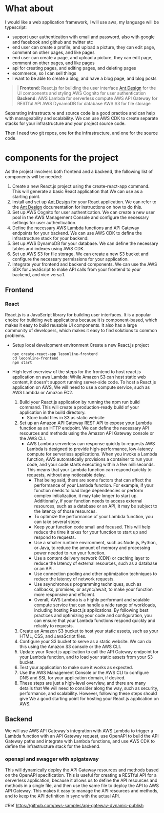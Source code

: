 # What about
I would like a web application framework, I will use aws, my language will be typescript:
- support user authentication with email and password, also with google and facebook and github and twitter etc
- end user can create a profile, and upload a picture, they can edit page, comment on other pages, and like pages
- end user can create a page, and upload a picture, they can edit page, comment on other pages, and like pages
- api for creating pages, and editing pages, and deleting pages
- ecommerce, so I can sell things
- I want to be able to create a blog, and have a blog page, and blog posts

> |
    **Frontend:**
    React.js for building the user interface
    [Ant Design](https://ant.design/) for the UI components and styling
    AWS Cognito for user authentication
    **Backend:**
    AWS Lambda for serverless compute
    AWS API Gateway for RESTful API
    AWS DynamoDB for database
    AWS S3 for file storage

Separating infrastructure and source code is a good practice and can help with manageability and scalability. We can use AWS CDK to create separate stacks for your infrastructure and your project source code.

Then I need two git repos, one for the infrastructure, and one for the source code.

# components for the project
As the project involvers both frontend and a backend, the following list of components will be needed:

1. Create a new React.js project using the create-react-app command. This will generate a basic React application that We can use as a starting point.
1. Install and set up [Ant Design](https://ant.design/) for your React application. We can refer to the [Ant Design](https://ant.design/) documentation for instructions on how to do this.
1. Set up AWS Cognito for user authentication. We can create a new user pool in the AWS Management Console and configure the necessary settings for user authentication.
1. Define the necessary AWS Lambda functions and API Gateway endpoints for your backend. We can use AWS CDK to define the infrastructure stack for your backend.
1. Set up AWS DynamoDB for your database. We can define the necessary tables and indexes using AWS CDK.
1. Set up AWS S3 for file storage. We can create a new S3 bucket and configure the necessary permissions for your application.
1. Integrate your frontend and backend components. We can use the AWS SDK for JavaScript to make API calls from your frontend to your backend, and vice versa.1.

## Frontend
### React
React.js is a JavaScript library for building user interfaces. It is a popular choice for building web applications because it is component-based, which makes it easy to build reusable UI components. It also has a large community of developers, which makes it easy to find solutions to common problems.
- Setup local development environment
    Create a new React.js project
    ```
    npx create-react-app leoonline-frontend
    cd leoonline-frontend
    npm start
    ```

- High level overview of the steps for the frontend to host react.js application on aws Lambda:
While Amazon S3 can host static web content, it doesn't support running server-side code. To host a React.js application on AWS, We will need to use a compute service, such as AWS Lambda or Amazon EC2.
    1. Build your React.js application by running the npm run build command. This will create a production-ready build of your application in the build directory.
        - Store build files in S3 as static website
    1. Set up an Amazon API Gateway REST API to expose your Lambda function as an HTTP endpoint. We can define the necessary API resources and methods using the Amazon API Gateway console or the AWS CLI.
        - AWS Lambda serverless can response quickly to requests
            AWS Lambda is designed to provide high-performance, low-latency compute for serverless applications. When you invoke a Lambda function, AWS automatically provisions a container to run your code, and your code starts executing within a few milliseconds. This means that your Lambda function can respond quickly to requests, without any noticeable delay.
            -   That being said, there are some factors that can affect the performance of your Lambda function. For example, if your function needs to load large dependencies or perform complex initialization, it may take longer to start up. Additionally, if your function needs to access external resources, such as a database or an API, it may be subject to the latency of those resources.
            -   To optimize the performance of your Lambda function, you can take several steps:
            -   Keep your function code small and focused. This will help reduce the time it takes for your function to start up and respond to requests.
            -   Use a smaller runtime environment, such as Node.js, Python, or Java, to reduce the amount of memory and processing power needed to run your function.
            -   Use a content delivery network (CDN) or caching layer to reduce the latency of external resources, such as a database or an API.
            -   Use connection pooling and other optimization techniques to reduce the latency of network requests.
            -   Use asynchronous programming techniques, such as callbacks, promises, or async/await, to make your function more responsive and efficient.
            -   Overall, AWS Lambda is a highly performant and scalable compute service that can handle a wide range of workloads, including hosting React.js applications. By following best practices and optimizing your code and configuration, you can ensure that your Lambda functions respond quickly and reliably to requests.
    1. Create an Amazon S3 bucket to host your static assets, such as your HTML, CSS, and JavaScript files.
    1. Configure your S3 bucket to serve as a static website. We can do this using the Amazon S3 console or the AWS CLI.
    1. Update your React.js application to call the API Gateway endpoint for your Lambda function, and to load your static assets from your S3 bucket.
    1. Test your application to make sure it works as expected.
    1. Use the AWS Management Console or the AWS CLI to configure DNS and SSL for your application domain, if desired.
    1. These steps are just a high-level overview, and there are many details that We will need to consider along the way, such as security, performance, and scalability. However, following these steps should give We a good starting point for hosting your React.js application on AWS.

## Backend

We will use AWS API Gateway's integration with AWS Lambda to trigger a Lambda function with an API Gateway request, use OpenAPI to build the API Gateway paths and integrate with Lambda functions, and use AWS CDK to define the infrastructure stack for the backend.

### openapi and swagger with apigateway

 This will dynamically deploy the API Gateway resources and methods based on the OpenAPI specification. This is useful for creating a RESTful API for a serverless application, because it allows us to define the API resources and methods in a single file, and then use the same file to deploy the API to AWS API Gateway. This makes it easy to manage the API resources and methods, and to keep the API definition in sync with the actual API.

#Ref https://github.com/aws-samples/api-gateway-dynamic-publish


